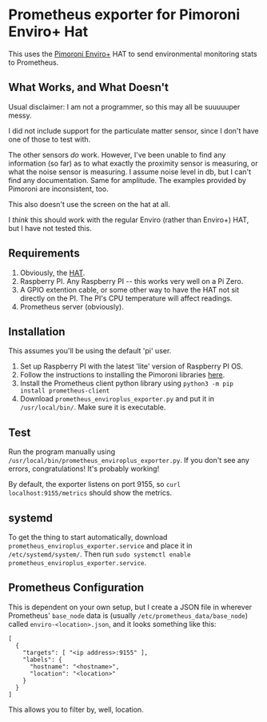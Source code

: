 # Prometheus exporter for Pimoroni Enviro+ Hat

This uses the [Pimoroni Enviro+](https://shop.pimoroni.com/products/enviro) HAT to send environmental monitoring stats to Prometheus.

## What Works, and What Doesn't

Usual disclaimer: I am not a programmer, so this may all be suuuuuper messy. 

I did not include support for the particulate matter sensor, since I don't have one of those to test with. 

The other sensors _do_ work. However, I've been unable to find any information (so far) as to what exactly the proximity sensor is measuring, or what the noise sensor is measuring. I assume noise level in db, but I can't find any documentation. Same for amplitude. The examples provided by Pimoroni are inconsistent, too. 

This also doesn't use the screen on the hat at all. 

I _think_ this should work with the regular Enviro (rather than Enviro+) HAT, but I have not tested this. 

## Requirements

1. Obviously, the [HAT](https://shop.pimoroni.com/products/enviro).
2. Raspberry PI. Any Raspberry PI -- this works very well on a Pi Zero.
3. A GPIO extention cable, or some other way to have the HAT not sit directly on the PI. The PI's CPU temperature will affect readings.
4. Prometheus server (obviously).

## Installation

This assumes you'll be using the default 'pi' user. 

1. Set up Raspberry PI with the latest 'lite' version of Raspberry PI OS.
2. Follow the instructions to installing the Pimoroni libraries [here](https://github.com/pimoroni/enviroplus-python/).
3. Install the Prometheus client python library using ```python3 -m pip install prometheus-client```
4. Download ```prometheus_enviroplus_exporter.py``` and put it in ```/usr/local/bin/```. Make sure it is executable.

## Test

Run the program manually using ```/usr/local/bin/prometheus_enviroplus_exporter.py```. If you don't see any errors, congratulations! It's probably working!

By default, the exporter listens on port 9155, so ```curl localhost:9155/metrics``` should show the metrics. 

## systemd

To get the thing to start automatically, download ```prometheus_enviroplus_exporter.service``` and place it in ```/etc/systemd/system/```. Then run ```sudo systemctl enable prometheus_enviroplus_exporter.service```. 

## Prometheus Configuration

This is dependent on your own setup, but I create a JSON file in wherever Prometheus' `base_node` data is (usually `/etc/prometheus_data/base_node`) called `enviro-<location>.json`, and it looks something like this:

```
[
  {
    "targets": [ "<ip address>:9155" ],
    "labels": {
      "hostname": "<hostname>",
      "location": "<location>"
    }
  }
]
```

This allows you to filter by, well, location. 
